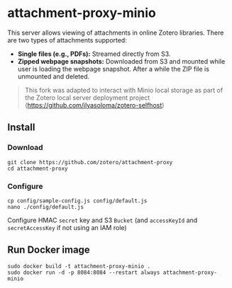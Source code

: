 # attachment-proxy-minio

This server allows viewing of attachments in online Zotero libraries. There are two types of attachments supported:

* **Single files (e.g., PDFs):** Streamed directly from S3.
* **Zipped webpage snapshots:** Downloaded from S3 and mounted while user is loading the webpage snapshot. After a while the ZIP file is unmounted and deleted.

> This fork was adapted to interact with Minio local storage as part of the Zotero local server deployment project (https://github.com/ilyasoloma/zotero-selfhost)

## Install
### Download

```
git clone https://github.com/zotero/attachment-proxy
cd attachment-proxy

```

### Configure

```
cp config/sample-config.js config/default.js
nano ./config/default.js
```
Configure HMAC `secret` key and S3 `Bucket` (and `accessKeyId` and `secretAccessKey` if not using an IAM role)



## Run Docker image

```
sudo docker build -t attachment-proxy-minio .
sudo docker run -d -p 8084:8084 --restart always attachment-proxy-minio
```
